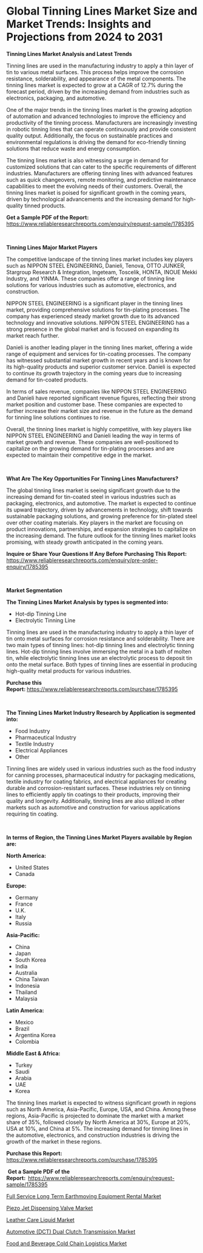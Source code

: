 <p><h1>Global Tinning Lines Market Size and Market Trends: Insights and Projections from 2024 to 2031</h1></p><p><strong>Tinning Lines Market Analysis and Latest Trends</strong></p>
<p><p>Tinning lines are used in the manufacturing industry to apply a thin layer of tin to various metal surfaces. This process helps improve the corrosion resistance, solderability, and appearance of the metal components. The tinning lines market is expected to grow at a CAGR of 12.7% during the forecast period, driven by the increasing demand from industries such as electronics, packaging, and automotive.</p><p>One of the major trends in the tinning lines market is the growing adoption of automation and advanced technologies to improve the efficiency and productivity of the tinning process. Manufacturers are increasingly investing in robotic tinning lines that can operate continuously and provide consistent quality output. Additionally, the focus on sustainable practices and environmental regulations is driving the demand for eco-friendly tinning solutions that reduce waste and energy consumption.</p><p>The tinning lines market is also witnessing a surge in demand for customized solutions that can cater to the specific requirements of different industries. Manufacturers are offering tinning lines with advanced features such as quick changeovers, remote monitoring, and predictive maintenance capabilities to meet the evolving needs of their customers. Overall, the tinning lines market is poised for significant growth in the coming years, driven by technological advancements and the increasing demand for high-quality tinned products.</p></p>
<p><strong>Get a Sample PDF of the Report:&nbsp;</strong> <a href="https://www.reliableresearchreports.com/enquiry/request-sample/1785395">https://www.reliableresearchreports.com/enquiry/request-sample/1785395</a></p>
<p>&nbsp;</p>
<p><strong>Tinning Lines Major Market Players</strong></p>
<p><p>The competitive landscape of the tinning lines market includes key players such as NIPPON STEEL ENGINEERING, Danieli, Tenova, OTTO JUNKER, Stargroup Research & Integration, Ingeteam, Toscelik, HONTA, INOUE Mekki Industry, and YINMA. These companies offer a range of tinning line solutions for various industries such as automotive, electronics, and construction.</p><p>NIPPON STEEL ENGINEERING is a significant player in the tinning lines market, providing comprehensive solutions for tin-plating processes. The company has experienced steady market growth due to its advanced technology and innovative solutions. NIPPON STEEL ENGINEERING has a strong presence in the global market and is focused on expanding its market reach further.</p><p>Danieli is another leading player in the tinning lines market, offering a wide range of equipment and services for tin-coating processes. The company has witnessed substantial market growth in recent years and is known for its high-quality products and superior customer service. Danieli is expected to continue its growth trajectory in the coming years due to increasing demand for tin-coated products.</p><p>In terms of sales revenue, companies like NIPPON STEEL ENGINEERING and Danieli have reported significant revenue figures, reflecting their strong market position and customer base. These companies are expected to further increase their market size and revenue in the future as the demand for tinning line solutions continues to rise.</p><p>Overall, the tinning lines market is highly competitive, with key players like NIPPON STEEL ENGINEERING and Danieli leading the way in terms of market growth and revenue. These companies are well-positioned to capitalize on the growing demand for tin-plating processes and are expected to maintain their competitive edge in the market.</p></p>
<p>&nbsp;</p>
<p><strong>What Are The Key Opportunities For Tinning Lines Manufacturers?</strong></p>
<p><p>The global tinning lines market is seeing significant growth due to the increasing demand for tin-coated steel in various industries such as packaging, electronics, and automotive. The market is expected to continue its upward trajectory, driven by advancements in technology, shift towards sustainable packaging solutions, and growing preference for tin-plated steel over other coating materials. Key players in the market are focusing on product innovations, partnerships, and expansion strategies to capitalize on the increasing demand. The future outlook for the tinning lines market looks promising, with steady growth anticipated in the coming years.</p></p>
<p><strong>Inquire or Share Your Questions If Any Before Purchasing This Report:</strong> <a href="https://www.reliableresearchreports.com/enquiry/pre-order-enquiry/1785395">https://www.reliableresearchreports.com/enquiry/pre-order-enquiry/1785395</a></p>
<p>&nbsp;</p>
<p><strong>Market Segmentation</strong></p>
<p><strong>The Tinning Lines Market Analysis by types is segmented into:</strong></p>
<p><ul><li>Hot-dip Tinning Line</li><li>Electrolytic Tinning Line</li></ul></p>
<p><p>Tinning lines are used in the manufacturing industry to apply a thin layer of tin onto metal surfaces for corrosion resistance and solderability. There are two main types of tinning lines: hot-dip tinning lines and electrolytic tinning lines. Hot-dip tinning lines involve immersing the metal in a bath of molten tin, while electrolytic tinning lines use an electrolytic process to deposit tin onto the metal surface. Both types of tinning lines are essential in producing high-quality metal products for various industries.</p></p>
<p><strong>Purchase this Report:&nbsp;</strong><a href="https://www.reliableresearchreports.com/purchase/1785395">https://www.reliableresearchreports.com/purchase/1785395</a></p>
<p>&nbsp;</p>
<p><strong>The Tinning Lines Market Industry Research by Application is segmented into:</strong></p>
<p><ul><li>Food Industry</li><li>Pharmaceutical Industry</li><li>Textile Industry</li><li>Electrical Appliances</li><li>Other</li></ul></p>
<p><p>Tinning lines are widely used in various industries such as the food industry for canning processes, pharmaceutical industry for packaging medications, textile industry for coating fabrics, and electrical appliances for creating durable and corrosion-resistant surfaces. These industries rely on tinning lines to efficiently apply tin coatings to their products, improving their quality and longevity. Additionally, tinning lines are also utilized in other markets such as automotive and construction for various applications requiring tin coating.</p></p>
<p>&nbsp;</p>
<p><strong>In terms of Region, the Tinning Lines Market Players available by Region are:</strong></p>
<p>
    <p> <strong> North America: </strong>
        <ul>
            <li>United States</li>
            <li>Canada</li>
        </ul>
        </p> 
    <p> <strong> Europe: </strong>
        <ul>
            <li>Germany</li>
            <li>France</li>
            <li>U.K.</li>
            <li>Italy</li>
            <li>Russia</li>
        </ul>
        </p> 
    <p> <strong> Asia-Pacific: </strong>
        <ul>
            <li>China</li>
            <li>Japan</li>
            <li>South Korea</li>
            <li>India</li>
            <li>Australia</li>
            <li>China Taiwan</li>
            <li>Indonesia</li>
            <li>Thailand</li>
            <li>Malaysia</li>
        </ul>
        </p> 
    <p> <strong> Latin America: </strong>
        <ul>
            <li>Mexico</li>
            <li>Brazil</li>
            <li>Argentina Korea</li>
            <li>Colombia</li>
        </ul>
        </p> 
    <p> <strong> Middle East & Africa: </strong>
        <ul>
            <li>Turkey</li>
            <li>Saudi</li>
            <li>Arabia</li>
            <li>UAE</li>
            <li>Korea</li>
        </ul>
    </p>
    </p>
<p><p>The tinning lines market is expected to witness significant growth in regions such as North America, Asia-Pacific, Europe, USA, and China. Among these regions, Asia-Pacific is projected to dominate the market with a market share of 35%, followed closely by North America at 30%, Europe at 20%, USA at 10%, and China at 5%. The increasing demand for tinning lines in the automotive, electronics, and construction industries is driving the growth of the market in these regions.</p></p>
<p><strong>Purchase this Report: </strong><a href="https://www.reliableresearchreports.com/purchase/1785395">https://www.reliableresearchreports.com/purchase/1785395</a></p>
<p>&nbsp;<strong>Get a Sample PDF of the Report:&nbsp;&nbsp;</strong><a href="https://www.reliableresearchreports.com/enquiry/request-sample/1785395">https://www.reliableresearchreports.com/enquiry/request-sample/1785395</a></p>
<p><strong></strong></p>
<p><p><a href="https://medium.com/@jamesvasquez75/full-service-long-term-earthmoving-equipment-rental-market-exploring-market-share-market-trends-adc39ba74ef9">Full Service Long Term Earthmoving Equipment Rental Market</a></p><p><a href="https://github.com/rahu1506/Market-Research-Report-List-3/blob/main/piezo-jet-dispensing-valve-market.md">Piezo Jet Dispensing Valve Market</a></p><p><a href="https://issuu.com/reportprime-2/docs/leather-care-liquid-market-size-2030.pptx">Leather Care Liquid Market</a></p><p><a href="https://github.com/FassouRP/Market-Research-Report-List-3/blob/main/automotive-dct-dual-clutch-transmission-market.md">Automotive (DCT) Dual Clutch Transmission Market</a></p><p><a href="https://medium.com/@jamesvasquez75/food-and-beverage-cold-chain-logistics-market-exploring-market-share-market-trends-and-future-9e2b9adc6cf2">Food and Beverage Cold Chain Logistics Market</a></p></p>